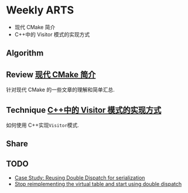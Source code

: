 # Weekly ARTS

- 现代 CMake 简介
- C++中的 Visitor 模式的实现方式

## Algorithm

## Review [现代 CMake 简介](ModernCMakeIntro.md)

针对现代 CMake 的一些文章的理解和简单汇总.

## Technique [C++中的 Visitor 模式的实现方式](CxxVisitor.md)

如何使用 C++实现`Visitor`模式.

## Share

## TODO

- [Case Study: Reusing Double Dispatch for serialization](https://gieseanw.wordpress.com/2018/12/29/reuse-double-dispatch/)
- [Stop reimplementing the virtual table and start using double dispatch](https://gieseanw.wordpress.com/2018/12/29/stop-reimplementing-the-virtual-table-and-start-using-double-dispatch/)
